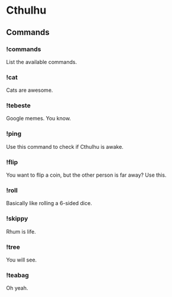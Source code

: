 # Cthulhu

## Commands

### !commands

List the available commands.

### !cat

Cats are awesome.

### !tebeste

Google memes. You know.

### !ping

Use this command to check if Cthulhu is awake.

### !flip

You want to flip a coin, but the other person is far away? Use this.

### !roll

Basically like rolling a 6-sided dice.

### !skippy

Rhum is life.

### !tree

You will see.

### !teabag

Oh yeah.
